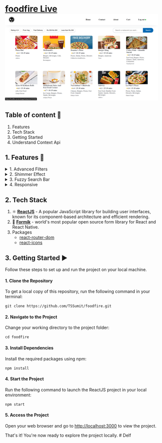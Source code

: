 # [foodfire Live](https://foodfire-pi.vercel.app/)![1715961405405](image/README/ScreenShot.png)

## Table of content 📝

1. Features
2. Tech Stack
3. Getting Started
4. Understand Context Api

## 1. Features 🎯

<details><summary>1. Advanced Filters</summary>

</details>

<details><summary>2. Shimmer Effect</summary>

</details>

<details><summary>3. Fuzzy Search Bar</summary>

</details>

<details><summary>4. Responsive</summary>

</details>

## 2. Tech Stack

[](https://github.com/TSSumit/foodfire?tab=readme-ov-file#2-tech-stack)

1. ⚛️ **[ReactJS](https://react.dev/)** - A popular JavaScript library for building user interfaces, known for its component-based architecture and efficient rendering.
2. 💎 **[Formik](https://formik.org/)** - world's most popular open source form library for React and React Native.
3. Packages
   * [react-router-dom](https://reactrouter.com/web/guides/quick-start)
   * [react-icons](https://react-icons.github.io/react-icons/)

## 3. Getting Started ▶️

[](https://github.com/TSSumit/foodfire?tab=readme-ov-file#3-getting-started-%EF%B8%8F)

Follow these steps to set up and run the project on your local machine.

#### 1. Clone the Repository

[](https://github.com/TSSumit/foodfire?tab=readme-ov-file#1-clone-the-repository)

To get a local copy of this repository, run the following command in your terminal:

```shell
git clone https://github.com/TSSumit/foodfire.git
```

#### 2. Navigate to the Project

[](https://github.com/TSSumit/foodfire?tab=readme-ov-file#2-navigate-to-the-project)

Change your working directory to the project folder:

```shell
cd foodfire
```

#### 3. Install Dependencies

[](https://github.com/TSSumit/foodfire?tab=readme-ov-file#3-install-dependencies)

Install the required packages using npm:

```shell
npm install
```

#### 4. Start the Project

[](https://github.com/TSSumit/foodfire?tab=readme-ov-file#4-start-the-project)

Run the following command to launch the ReactJS project in your local environment:

```shell
npm start
```

#### 5. Access the Project

[](https://github.com/TSSumit/foodfire?tab=readme-ov-file#5-access-the-project)

Open your web browser and go to [http://localhost:3000](http://localhost:3000/) to view the project.

That's it! You're now ready to explore the project locally.
#   D e l f 
 
 